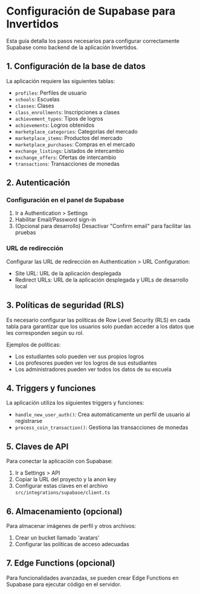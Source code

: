 
# Configuración de Supabase para Invertidos

Esta guía detalla los pasos necesarios para configurar correctamente Supabase como backend de la aplicación Invertidos.

## 1. Configuración de la base de datos

La aplicación requiere las siguientes tablas:

- `profiles`: Perfiles de usuario
- `schools`: Escuelas
- `classes`: Clases
- `class_enrollments`: Inscripciones a clases
- `achievement_types`: Tipos de logros
- `achievements`: Logros obtenidos
- `marketplace_categories`: Categorías del mercado
- `marketplace_items`: Productos del mercado
- `marketplace_purchases`: Compras en el mercado
- `exchange_listings`: Listados de intercambio
- `exchange_offers`: Ofertas de intercambio
- `transactions`: Transacciones de monedas

## 2. Autenticación

### Configuración en el panel de Supabase

1. Ir a Authentication > Settings
2. Habilitar Email/Password sign-in
3. (Opcional para desarrollo) Desactivar "Confirm email" para facilitar las pruebas

### URL de redirección

Configurar las URL de redirección en Authentication > URL Configuration:
- Site URL: URL de la aplicación desplegada
- Redirect URLs: URL de la aplicación desplegada y URLs de desarrollo local

## 3. Políticas de seguridad (RLS)

Es necesario configurar las políticas de Row Level Security (RLS) en cada tabla para garantizar que los usuarios solo puedan acceder a los datos que les corresponden según su rol.

Ejemplos de políticas:
- Los estudiantes solo pueden ver sus propios logros
- Los profesores pueden ver los logros de sus estudiantes
- Los administradores pueden ver todos los datos de su escuela

## 4. Triggers y funciones

La aplicación utiliza los siguientes triggers y funciones:

- `handle_new_user_auth()`: Crea automáticamente un perfil de usuario al registrarse
- `process_coin_transaction()`: Gestiona las transacciones de monedas

## 5. Claves de API

Para conectar la aplicación con Supabase:
1. Ir a Settings > API
2. Copiar la URL del proyecto y la anon key
3. Configurar estas claves en el archivo `src/integrations/supabase/client.ts`

## 6. Almacenamiento (opcional)

Para almacenar imágenes de perfil y otros archivos:
1. Crear un bucket llamado 'avatars'
2. Configurar las políticas de acceso adecuadas

## 7. Edge Functions (opcional)

Para funcionalidades avanzadas, se pueden crear Edge Functions en Supabase para ejecutar código en el servidor.
